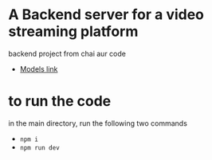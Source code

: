 # A Backend server for a video streaming platform

backend project from chai aur code

- [Models link](https://app.eraser.io/workspace/YtPqZ1VogxGy1jzIDkzj?origin=share)



# to run the code
in the main directory, run the following two commands
 - ```npm i```
 - ```npm run dev```
